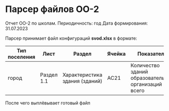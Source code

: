 # Парсер файлов ОО-2
Отчет ОО-2 по школам. 
Периодичность: год
Дата формирования: 31.07.2023 

Парсер принимает файл конфигураций **svod.xlsx** в формате:

|Тип поселения|Лист|Раздел|Ячейка|Показатель|Измерение|Годы|
|-------------|----|------|------|----------|---------|----|
|город|Раздел 1.1|Характеристика здания (зданий)|AC21|Количество зданий образовательных организаций - всего|территория (село/город)|2019-2022|

После чего выплёвывает готовый файл

